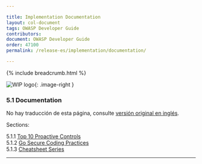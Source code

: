 ```yaml
---

title: Implementation Documentation
layout: col-document
tags: OWASP Developer Guide
contributors:
document: OWASP Developer Guide
order: 47100
permalink: /release-es/implementation/documentation/

---
```


{% include breadcrumb.html %}

<style type="text/css">
.image-right {
  height: 180px;
  display: block;
  margin-left: auto;
  margin-right: auto;
  float: right;
}
</style>

![WIP logo](../../../assets/images/dg_wip.png "Work in progress"){: .image-right }

### 5.1 Documentation

No hay traducción de esta página, consulte [versión original en inglés][release0710].

Sections:

5.1.1 [Top 10 Proactive Controls](01-proactive-controls.md)  
5.1.2 [Go Secure Coding Practices](02-go-scp.md)  
5.1.3 [Cheatsheet Series](03-cheatsheets.md)  

----

[release0710]: https://github.com/OWASP/www-project-developer-guide/blob/main/release/07-implementation/01-documentation/toc.md
